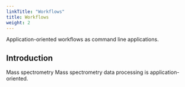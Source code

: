 ```yaml
---
linkTitle: "Workflows"
title: Workflows
weight: 2
---
```


Application-oriented workflows as command line applications.

## Introduction

Mass spectrometry 
Mass spectrometry data processing is application-oriented. 